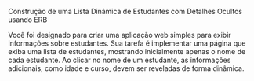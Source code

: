 Construção de uma Lista Dinâmica de Estudantes com Detalhes Ocultos usando ERB

Você foi designado para criar uma aplicação web simples para exibir informações 
sobre estudantes. Sua tarefa é implementar uma página que exiba uma lista de estudantes, 
mostrando inicialmente apenas o nome de cada estudante. Ao clicar no nome de um estudante, 
as informações adicionais, como idade e curso, devem ser reveladas de forma dinâmica.